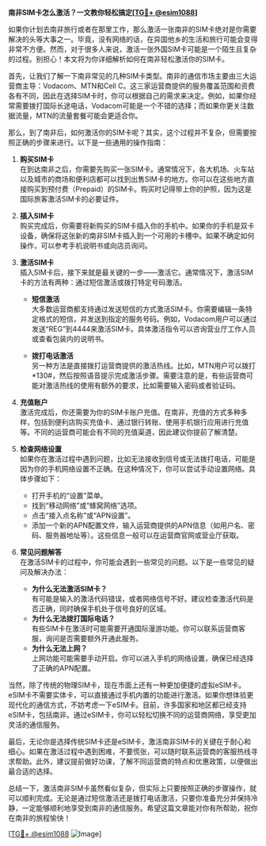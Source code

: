 **南非SIM卡怎么激活？一文教你轻松搞定[[TG💪+ @esim1088](https://t.me/s/esim1088)]**

如果你计划去南非旅行或者在那里工作，那么激活一张南非的SIM卡绝对是你需要解决的头等大事之一。毕竟，没有网络的话，在异国他乡的生活和旅行可能会变得非常不方便。然而，对于很多人来说，激活一张外国SIM卡可能是一个陌生且复杂的过程。别担心！本文将为你详细解析如何在南非轻松激活你的SIM卡。

首先，让我们了解一下南非常见的几种SIM卡类型。南非的通信市场主要由三大运营商主导：Vodacom、MTN和Cell C。这三家运营商提供的服务覆盖范围和资费各有不同，因此在选择SIM卡时，你可以根据自己的需求来决定。例如，如果你经常需要拨打国际长途电话，Vodacom可能是一个不错的选择；而如果你更关注数据流量，MTN的流量套餐可能会更适合你。

那么，到了南非后，如何激活你的SIM卡呢？其实，这个过程并不复杂，但需要按照正确的步骤来进行。以下是一些通用的操作指南：

1. **购买SIM卡**  
   在到达南非之后，你需要先购买一张SIM卡。通常情况下，各大机场、火车站以及城市的商场和便利店都可以找到出售SIM卡的地方。你可以在这些地方直接购买到预付费（Prepaid）的SIM卡。购买时记得带上你的护照，因为这是国际旅客激活SIM卡的必要证件。

2. **插入SIM卡**  
   购买完成后，你需要将新购买的SIM卡插入你的手机中。如果你的手机是双卡设备，确保将这张新的南非SIM卡插入到一个可用的卡槽中。如果不确定如何操作，可以参考手机说明书或向店员询问。

3. **激活SIM卡**  
   插入SIM卡后，接下来就是最关键的一步——激活它。通常情况下，激活SIM卡的方法有两种：通过短信激活或拨打特定号码激活。

   - **短信激活**  
     大多数运营商都支持通过发送短信的方式激活SIM卡。你需要编辑一条特定格式的短信，并发送到指定的服务号码。例如，Vodacom用户可以通过发送“REG”到4444来激活SIM卡。具体激活指令可以咨询营业厅工作人员或查看包装内的说明书。
   
   - **拨打电话激活**  
     另一种方法是直接拨打运营商提供的激活热线。比如，MTN用户可以拨打*130#，然后按照语音提示完成激活步骤。需要注意的是，有些运营商可能对激活热线的使用有额外的要求，比如需要输入密码或者验证码。

4. **充值账户**  
   激活完成后，你还需要为你的SIM卡账户充值。在南非，充值的方式多种多样，包括到便利店购买充值卡、通过银行转账、使用手机银行应用进行充值等。不同的运营商可能会有不同的充值渠道，因此建议你提前了解清楚。

5. **检查网络设置**  
   如果你在激活过程中遇到问题，比如无法接收到信号或无法拨打电话，可能是因为你的手机网络设置不正确。在这种情况下，你可以尝试手动设置网络。具体步骤如下：
   - 打开手机的“设置”菜单。
   - 找到“移动网络”或“蜂窝网络”选项。
   - 点击“接入点名称”或“APN设置”。
   - 添加一个新的APN配置文件，输入运营商提供的APN信息（如用户名、密码、服务器地址等）。这些信息一般可以在运营商官网或营业厅获取。

6. **常见问题解答**  
   在激活SIM卡的过程中，你可能会遇到一些常见的问题。以下是一些常见的疑问及解决办法：
   - **为什么无法激活SIM卡？**  
     有可能是输入的激活代码错误，或者网络信号不好。建议检查激活代码是否正确，同时确保手机处于信号良好的区域。
   - **为什么无法拨打国际电话？**  
     有些SIM卡在激活时可能需要开通国际漫游功能。你可以联系运营商客服，询问是否需要额外开通此服务。
   - **为什么无法上网？**  
     上网功能可能需要手动开启。你可以进入手机的网络设置，确保已经选择了正确的APN配置。

当然，除了传统的物理SIM卡，现在市面上还有一种更加便捷的虚拟eSIM卡。eSIM卡不需要实体卡，可以直接通过手机内置的功能进行激活。如果你想体验更现代化的通信方式，不妨考虑一下eSIM卡。目前，许多国家和地区都已经支持eSIM卡，包括南非。通过eSIM卡，你可以轻松切换不同的运营商网络，享受更加灵活的通信服务。

最后，无论你是选择传统SIM卡还是eSIM卡，激活南非SIM卡的关键在于耐心和细心。如果在激活过程中遇到困难，不要慌张，可以随时联系运营商的客服热线寻求帮助。此外，建议提前做好功课，了解不同运营商的特点和优惠政策，以便做出最合适的选择。

总结一下，激活南非SIM卡虽然看似复杂，但实际上只要按照正确的步骤操作，就可以顺利完成。无论是通过短信激活还是拨打电话激活，只要你准备充分并保持冷静，一定能够顺利地享受到南非的通信服务。希望这篇文章能对你有所帮助，祝你在南非的旅程愉快！

[[TG💪+ @esim1088](https://t.me/s/esim1088) ![Image](https://i.postimg.cc/4NQfJmqS/Snipaste-2025-05-13-00-14-12.png)]